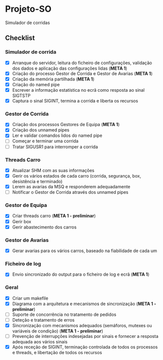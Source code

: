 # Projeto-SO
Simulador de corridas

## Checklist
### Simulador de corrida
- [X] Arranque do servidor, leitura do ficheiro de configurações, validação dos dados e aplicação das configurações lidas (**META 1**)
- [X] Criação	do processo	Gestor de	Corrida	e	Gestor de	Avarias (**META 1**)
- [X] Criação	da memória partilhada (**META 1**)
- [X] Criação	do named	pipe
- [X] Escrever a informação	estatística	no ecrã como resposta	ao sinal SIGTSTP
- [X] Captura	o	sinal	SIGINT, termina	a	corrida e	liberta	os recursos

### Gestor de Corrida
- [X] Criação	dos	processos	Gestores de Equipa (**META 1**)
- [X] Criação dos unnamed pipes
- [X] Ler e validar comandos lidos do named pipe
- [ ] Começar e terminar uma corrida
- [ ] Tratar SIGUSR1 para interromper a corrida

### Threads Carro
- [X] Atualizar SHM com as suas informações
- [X] Gerir os vários estados de cada carro (corrida, segurança, box, desistência e terminado)
- [X] Lerem as avarias da MSQ e responderem adequadamente
- [ ] Notificar o Gestor de Corrida através dos unnamed pipes

### Gestor de Equipa
- [X] Criar threads carro (**META 1 - preliminar**)
- [X] Gerir box
- [X] Gerir abastecimento dos carros

### Gestor de Avarias
- [X] Gerar avarias para os vários carros, baseado na fiabilidade de cada um

### Ficheiro de log
- [X] Envio sincronizado do output para o ficheiro de log e ecrã (**META 1**)

### Geral
- [X] Criar um makefile
- [X] Diagrama com a arquitetura e mecanismos de sincronização (**META 1 - preliminar**)
- [ ] Suporte de concorrência no tratamento de pedidos
- [ ] Deteção e tratamento de erros
- [X] Sincronização com mecanismos adequados (semáforos, mutexes ou variáveis de condição) (**META 1 - preliminar**)
- [ ] Prevenção de interrupções indesejadas por sinais e fornecer a resposta adequada aos vários sinais
- [X] Após receção de SIGINT, terminação controlada de todos os processos e threads, e libertação de todos os recursos

